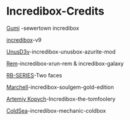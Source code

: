 # Incredibox-Credits
 
 [Gumi](https://www.youtube.com/@Gumiwastaken) -sewertown incredibox
 
 
 [incredibox](https://www.incredibox.com/)-v9 
 
 
 [UnusD3v](https://www.youtube.com/@UnusD3v)-incredibox-unusbox-azurite-mod
 
 
 [Rem](https://www.youtube.com/@rin.Incredibox)-incredibox-xrun-rem & incredibox-galaxy 
 
 
 [RB-SERIES](https://www.youtube.com/@rbseries.official)-Two faces
 
 
 [Marchell](https://www.youtube.com/channel/UCyZzwXibnGSt_ROjDyy4-RA)-incredibox-soulgem-gold-edition 
 
 
 [Artemiy Kopych](https://www.youtube.com/channel/UC0jFtUCwhLojBJYgSt9bguQ)-Incredibox-the-tomfoolery
 
 
 [ColdSea](https://www.youtube.com/@coldsea_icecube)-incredibox-mechanic-coldbox
